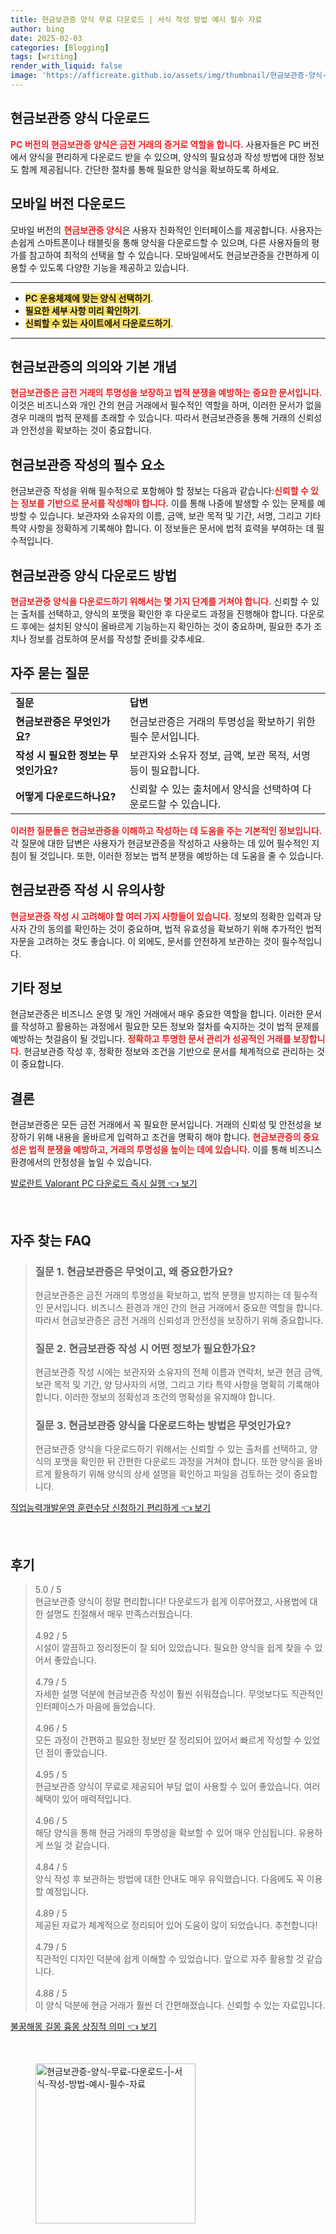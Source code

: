 ```yaml
---
title: 현금보관증 양식 무료 다운로드 | 서식 작성 방법 예시 필수 자료
author: bing
date: 2025-02-03
categories: [Blogging]
tags: [writing]
render_with_liquid: false
image: 'https://afficreate.github.io/assets/img/thumbnail/현금보관증-양식-무료-다운로드-|-서식-작성-방법-예시-필수-자료.webp'
---
```



<h2 id='현금보관증_양식_다운로드'>현금보관증 양식 다운로드</h2>

<p><b><span style="color: #ee2323;">PC 버전의 현금보관증 양식은 금전 거래의 증거로 역할을 합니다.</span></b> 사용자들은 PC 버전에서 양식을 편리하게 다운로드 받을 수 있으며, 양식의 필요성과 작성 방법에 대한 정보도 함께 제공됩니다. 간단한 절차를 통해 필요한 양식을 확보하도록 하세요.</p>

<h2 id='모바일_버전_다운로드'>모바일 버전 다운로드</h2>

<p>모바일 버전의 <b><span style="color: #ee2323;">현금보관증 양식</span></b>은 사용자 친화적인 인터페이스를 제공합니다. 사용자는 손쉽게 스마트폰이나 태블릿을 통해 양식을 다운로드할 수 있으며, 다른 사용자들의 평가를 참고하여 최적의 선택을 할 수 있습니다. 모바일에서도 현금보관증을 간편하게 이용할 수 있도록 다양한 기능을 제공하고 있습니다.</p>

<hr />

<ul>
    <li><b><span style="background-color: #ffe066;">PC 운용체제에 맞는 양식 선택하기</span></b>.</li>
    <li><b><span style="background-color: #ffe066;">필요한 세부 사항 미리 확인하기</span></b>.</li>
    <li><b><span style="background-color: #ffe066;">신뢰할 수 있는 사이트에서 다운로드하기</span></b>.</li>
</ul>

<hr />

<h2 id='현금보관증의_의의'>현금보관증의 의의와 기본 개념</h2>

<p><b><span style="color: #ee2323;">현금보관증은 금전 거래의 투명성을 보장하고 법적 분쟁을 예방하는 중요한 문서입니다.</span></b> 이것은 비즈니스와 개인 간의 현금 거래에서 필수적인 역할을 하며, 이러한 문서가 없을 경우 미래의 법적 문제를 초래할 수 있습니다. 따라서 현금보관증을 통해 거래의 신뢰성과 안전성을 확보하는 것이 중요합니다.</p>

<h2 id='현금보관증_작성_요소'>현금보관증 작성의 필수 요소</h2>

<p>현금보관증 작성을 위해 필수적으로 포함해야 할 정보는 다음과 같습니다:<b><span style="color: #ee2323;">신뢰할 수 있는 정보를 기반으로 문서를 작성해야 합니다.</span></b> 이를 통해 나중에 발생할 수 있는 문제를 예방할 수 있습니다. 보관자와 소유자의 이름, 금액, 보관 목적 및 기간, 서명, 그리고 기타 특약 사항을 정확하게 기록해야 합니다. 이 정보들은 문서에 법적 효력을 부여하는 데 필수적입니다.</p>

<h2 id='다운로드_방법'>현금보관증 양식 다운로드 방법</h2>

<p><b><span style="color: #ee2323;">현금보관증 양식을 다운로드하기 위해서는 몇 가지 단계를 거쳐야 합니다.</span></b> 신뢰할 수 있는 출처를 선택하고, 양식의 포맷을 확인한 후 다운로드 과정을 진행해야 합니다. 다운로드 후에는 설치된 양식이 올바르게 기능하는지 확인하는 것이 중요하며, 필요한 추가 조치나 정보를 검토하여 문서를 작성할 준비를 갖추세요.</p>

<h2 id='자주_묻는_질문'>자주 묻는 질문</h2>

<table>
    <tr>
        <td><b>질문</b></td>
        <td><b>답변</b></td>
    </tr>
    <tr>
        <td><b>현금보관증은 무엇인가요?</b></td>
        <td>현금보관증은 거래의 투명성을 확보하기 위한 필수 문서입니다.</td>
    </tr>
    <tr>
        <td><b>작성 시 필요한 정보는 무엇인가요?</b></td>
        <td>보관자와 소유자 정보, 금액, 보관 목적, 서명 등이 필요합니다.</td>
    </tr>
    <tr>
        <td><b>어떻게 다운로드하나요?</b></td>
        <td>신뢰할 수 있는 출처에서 양식을 선택하여 다운로드할 수 있습니다.</td>
    </tr>
</table>

<p><b><span style="color: #ee2323;">이러한 질문들은 현금보관증을 이해하고 작성하는 데 도움을 주는 기본적인 정보입니다.</span></b> 각 질문에 대한 답변은 사용자가 현금보관증을 작성하고 사용하는 데 있어 필수적인 지침이 될 것입니다. 또한, 이러한 정보는 법적 분쟁을 예방하는 데 도움을 줄 수 있습니다.</p>

<h2 id='현금보관증_작성_유의사항'>현금보관증 작성 시 유의사항</h2>

<p><b><span style="color: #ee2323;">현금보관증 작성 시 고려해야 할 여러 가지 사항들이 있습니다.</span></b> 정보의 정확한 입력과 당사자 간의 동의를 확인하는 것이 중요하며, 법적 유효성을 확보하기 위해 추가적인 법적 자문을 고려하는 것도 좋습니다. 이 외에도, 문서를 안전하게 보관하는 것이 필수적입니다.</p>

<h2 id='기타_정보'>기타 정보</h2>

<p>현금보관증은 비즈니스 운영 및 개인 거래에서 매우 중요한 역할을 합니다. 이러한 문서를 작성하고 활용하는 과정에서 필요한 모든 정보와 절차를 숙지하는 것이 법적 문제를 예방하는 첫걸음이 될 것입니다. <b><span style="color: #ee2323;">정확하고 투명한 문서 관리가 성공적인 거래를 보장합니다.</span></b> 현금보관증 작성 후, 정확한 정보와 조건을 기반으로 문서를 체계적으로 관리하는 것이 중요합니다.</p>

<h2 id='결론'>결론</h2>

<p>현금보관증은 모든 금전 거래에서 꼭 필요한 문서입니다. 거래의 신뢰성 및 안전성을 보장하기 위해 내용을 올바르게 입력하고 조건을 명확히 해야 합니다. <b><span style="color: #ee2323;">현금보관증의 중요성은 법적 분쟁을 예방하고, 거래의 투명성을 높이는 데에 있습니다.</span></b> 이를 통해 비즈니스 환경에서의 안정성을 높일 수 있습니다.</p>


<p><a class="click-button" title="발로란트 Valorant PC 다운로드 즉시 실행" href="https://afficreate.github.io/posts/%EB%B0%9C%EB%A1%9C%EB%9E%80%ED%8A%B8-Valorant-PC-%EB%8B%A4%EC%9A%B4%EB%A1%9C%EB%93%9C-%EC%A6%89%EC%8B%9C-%EC%8B%A4%ED%96%89/" rel="dofollow">발로란트 Valorant PC 다운로드 즉시 실행 👈 보기</a></p><br>
<h2 id='자주_찾는_FAQ'>자주 찾는 FAQ</h2>
<div itemscope="" itemtype="https://schema.org/FAQPage"> 
<blockquote> 
<div itemscope="" itemprop="mainEntity" itemtype="https://schema.org/Question"> 
<h3 itemprop="name">질문 1. 현금보관증은 무엇이고, 왜 중요한가요?</h3> 
<div itemscope="" itemprop="acceptedAnswer" itemtype="https://schema.org/Answer"> 
<span itemprop="text"> 
<p>현금보관증은 금전 거래의 투명성을 확보하고, 법적 분쟁을 방지하는 데 필수적인 문서입니다. 비즈니스 환경과 개인 간의 현금 거래에서 중요한 역할을 합니다. 따라서 현금보관증은 금전 거래의 신뢰성과 안전성을 보장하기 위해 중요합니다.</p> 
</span> 
</div> 
</div> 

<div itemscope="" itemprop="mainEntity" itemtype="https://schema.org/Question"> 
<h3 itemprop="name">질문 2. 현금보관증 작성 시 어떤 정보가 필요한가요?</h3> 
<div itemscope="" itemprop="acceptedAnswer" itemtype="https://schema.org/Answer"> 
<span itemprop="text"> 
<p>현금보관증 작성 시에는 보관자와 소유자의 전체 이름과 연락처, 보관 현금 금액, 보관 목적 및 기간, 양 당사자의 서명, 그리고 기타 특약 사항을 명확히 기록해야 합니다. 이러한 정보의 정확성과 조건의 명확성을 유지해야 합니다.</p> 
</span> 
</div> 
</div> 

<div itemscope="" itemprop="mainEntity" itemtype="https://schema.org/Question"> 
<h3 itemprop="name">질문 3. 현금보관증 양식을 다운로드하는 방법은 무엇인가요?</h3> 
<div itemscope="" itemprop="acceptedAnswer" itemtype="https://schema.org/Answer"> 
<span itemprop="text"> 
<p>현금보관증 양식을 다운로드하기 위해서는 신뢰할 수 있는 출처를 선택하고, 양식의 포맷을 확인한 뒤 간편한 다운로드 과정을 거쳐야 합니다. 또한 양식을 올바르게 활용하기 위해 양식의 상세 설명을 확인하고 파일을 검토하는 것이 중요합니다.</p> 
</span> 
</div> 
</div> 
</blockquote> 
</div>
<p><a class="click-button" title="직업능력개발운영 훈련수당 신청하기 편리하게" href="https://afficreate.github.io/posts/%EC%A7%81%EC%97%85%EB%8A%A5%EB%A0%A5%EA%B0%9C%EB%B0%9C%EC%9A%B4%EC%98%81-%ED%9B%88%EB%A0%A8%EC%88%98%EB%8B%B9-%EC%8B%A0%EC%B2%AD%ED%95%98%EA%B8%B0-%ED%8E%B8%EB%A6%AC%ED%95%98%EA%B2%8C/" rel="dofollow">직업능력개발운영 훈련수당 신청하기 편리하게 👈 보기</a></p><br>
<h2 id='후기'>후기</h2>
<div itemscope itemtype="https://schema.org/Product">
  <blockquote>
  <div itemprop="review" itemscope itemtype="https://schema.org/Review">
      <div itemprop="reviewRating" itemscope itemtype="https://schema.org/Rating"> <span itemprop="ratingValue">5.0</span> / <span itemprop="bestRating">5</span> </div>
      <span itemprop="reviewBody">현금보관증 양식이 정말 편리합니다! 다운로드가 쉽게 이루어졌고, 사용법에 대한 설명도 친절해서 매우 만족스러웠습니다.</span>
  </div>
  <br>
  <div itemprop="review" itemscope itemtype="https://schema.org/Review">
      <div itemprop="reviewRating" itemscope itemtype="https://schema.org/Rating"> <span itemprop="ratingValue">4.92</span> / <span itemprop="bestRating">5</span> </div>
      <span itemprop="reviewBody">시설이 깔끔하고 정리정돈이 잘 되어 있었습니다. 필요한 양식을 쉽게 찾을 수 있어서 좋았습니다.</span>
  </div>
  <br>
  <div itemprop="review" itemscope itemtype="https://schema.org/Review">
      <div itemprop="reviewRating" itemscope itemtype="https://schema.org/Rating"> <span itemprop="ratingValue">4.79</span> / <span itemprop="bestRating">5</span> </div>
      <span itemprop="reviewBody">자세한 설명 덕분에 현금보관증 작성이 훨씬 쉬워졌습니다. 무엇보다도 직관적인 인터페이스가 마음에 들었습니다.</span>
  </div>
  <br>
  <div itemprop="review" itemscope itemtype="https://schema.org/Review">
      <div itemprop="reviewRating" itemscope itemtype="https://schema.org/Rating"> <span itemprop="ratingValue">4.96</span> / <span itemprop="bestRating">5</span> </div>
      <span itemprop="reviewBody">모든 과정이 간편하고 필요한 정보만 잘 정리되어 있어서 빠르게 작성할 수 있었던 점이 좋았습니다.</span>
  </div>
  <br>
  <div itemprop="review" itemscope itemtype="https://schema.org/Review">
      <div itemprop="reviewRating" itemscope itemtype="https://schema.org/Rating"> <span itemprop="ratingValue">4.95</span> / <span itemprop="bestRating">5</span> </div>
      <span itemprop="reviewBody">현금보관증 양식이 무료로 제공되어 부담 없이 사용할 수 있어 좋았습니다. 여러 혜택이 있어 매력적입니다.</span>
  </div>
  <br>
  <div itemprop="review" itemscope itemtype="https://schema.org/Review">
      <div itemprop="reviewRating" itemscope itemtype="https://schema.org/Rating"> <span itemprop="ratingValue">4.96</span> / <span itemprop="bestRating">5</span> </div>
      <span itemprop="reviewBody">해당 양식을 통해 현금 거래의 투명성을 확보할 수 있어 매우 안심됩니다. 유용하게 쓰일 것 같습니다.</span>
  </div>
  <br>
  <div itemprop="review" itemscope itemtype="https://schema.org/Review">
      <div itemprop="reviewRating" itemscope itemtype="https://schema.org/Rating"> <span itemprop="ratingValue">4.84</span> / <span itemprop="bestRating">5</span> </div>
      <span itemprop="reviewBody">양식 작성 후 보관하는 방법에 대한 안내도 매우 유익했습니다. 다음에도 꼭 이용할 예정입니다.</span>
  </div>
  <br>
  <div itemprop="review" itemscope itemtype="https://schema.org/Review">
      <div itemprop="reviewRating" itemscope itemtype="https://schema.org/Rating"> <span itemprop="ratingValue">4.89</span> / <span itemprop="bestRating">5</span> </div>
      <span itemprop="reviewBody">제공된 자료가 체계적으로 정리되어 있어 도움이 많이 되었습니다. 추천합니다!</span>
  </div>
  <br>
  <div itemprop="review" itemscope itemtype="https://schema.org/Review">
      <div itemprop="reviewRating" itemscope itemtype="https://schema.org/Rating"> <span itemprop="ratingValue">4.79</span> / <span itemprop="bestRating">5</span> </div>
      <span itemprop="reviewBody">직관적인 디자인 덕분에 쉽게 이해할 수 있었습니다. 앞으로 자주 활용할 것 같습니다.</span>
  </div>
  <br>
  <div itemprop="review" itemscope itemtype="https://schema.org/Review">
      <div itemprop="reviewRating" itemscope itemtype="https://schema.org/Rating"> <span itemprop="ratingValue">4.88</span> / <span itemprop="bestRating">5</span> </div>
      <span itemprop="reviewBody">이 양식 덕분에 현금 거래가 훨씬 더 간편해졌습니다. 신뢰할 수 있는 자료입니다.</span>
  </div>
  </blockquote>
</div>
<p><a class="click-button" title="불꿈해몽 길몽 흉몽 상징적 의미" href="https://afficreate.github.io/posts/%EB%B6%88%EA%BF%88%ED%95%B4%EB%AA%BD-%EA%B8%B8%EB%AA%BD-%ED%9D%89%EB%AA%BD-%EC%83%81%EC%A7%95%EC%A0%81-%EC%9D%98%EB%AF%B8/" rel="dofollow">불꿈해몽 길몽 흉몽 상징적 의미 👈 보기</a></p><br>
<figure class="image"><img src="https://afficreate.github.io/assets/img/thumbnail/현금보관증-양식-무료-다운로드-|-서식-작성-방법-예시-필수-자료.webp" alt="현금보관증-양식-무료-다운로드-|-서식-작성-방법-예시-필수-자료" width="256" height="256"></figure>